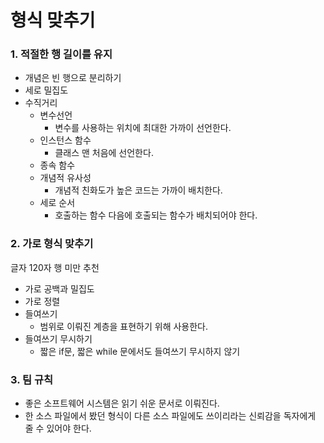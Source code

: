 # 형식 맞추기

### 1. 적절한 행 길이를 유지

* 개념은 빈 행으로 분리하기
* 세로 밀집도
* 수직거리
  * 변수선언
    * 변수를 사용하는 위치에 최대한 가까이 선언한다.
  * 인스턴스 함수
    * 클래스 맨 처음에 선언한다.
  * 종속 함수
  * 개념적 유사성
    * 개념적 친화도가 높은 코드는 가까이 배치한다.
  * 세로 순서
    * 호출하는 함수 다음에 호출되는 함수가 배치되어야 한다.
  
### 2. 가로 형식 맞추기
글자 120자 행 미만 추천

* 가로 공백과 밀집도
* 가로 정렬
* 들여쓰기
  * 범위로 이뤄진 계층을 표현하기 위해 사용한다.
* 들여쓰기 무시하기
  * 짧은 if문, 짧은 while 문에서도 들여쓰기 무시하지 않기

### 3. 팀 규칙
* 좋은 소프트웨어 시스템은 읽기 쉬운 문서로 이뤄진다.
* 한 소스 파일에서 봤던 형식이 다른 소스 파일에도 쓰이리라는 신뢰감을 독자에게 줄 수 있어야 한다.
